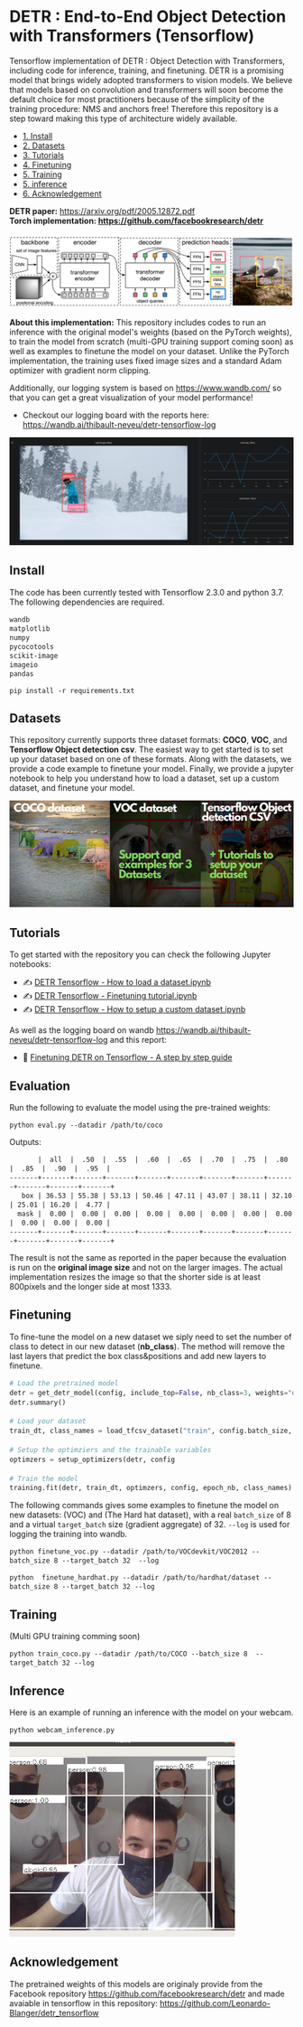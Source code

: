 # DETR : End-to-End Object Detection with Transformers (Tensorflow)

Tensorflow implementation of DETR : Object Detection with Transformers, including code for inference, training, and finetuning. DETR is a promising model that brings widely adopted transformers to vision models. We believe that models based on convolution and transformers will soon become the default choice for most practitioners because of the simplicity of the training procedure: NMS and anchors free! Therefore this repository is a step toward making this type of architecture widely available. 

* [1. Install](#install)
* [2. Datasets](#datasets)
* [3. Tutorials](#tutorials)
* [4. Finetuning](#finetuning)
* [5. Training](#training)
* [5. inference](#inference)
* [6. Acknowledgement](#acknowledgement)


<b>DETR paper:</b> https://arxiv.org/pdf/2005.12872.pdf <br>
<b>Torch implementation: https://github.com/facebookresearch/detr</b>

<img src="images/detr-figure.png"></img>

<b>About this implementation:</b> This repository includes codes to run an inference with the original model's weights (based on the PyTorch weights), to train the model from scratch (multi-GPU training support coming soon) as well as examples to finetune the model on your dataset. Unlike the PyTorch implementation, the training uses fixed image sizes and a standard Adam optimizer with gradient norm clipping.

Additionally, our logging system is based on https://www.wandb.com/ so that you can get a great visualization of your model performance!

- Checkout our logging board with the reports here: https://wandb.ai/thibault-neveu/detr-tensorflow-log

<img src="images/wandb_logging.png"></img>

## Install

The code has been currently tested with Tensorflow 2.3.0 and python 3.7. The following dependencies are required.


```
wandb
matplotlib
numpy
pycocotools
scikit-image
imageio
pandas
```

```
pip install -r requirements.txt
```



## Datasets


This repository currently supports three dataset formats: **COCO**, **VOC**, and **Tensorflow Object detection csv**. The easiest way to get started is to set up your dataset based on one of these formats. Along with the datasets, we provide a code example to finetune your model.
Finally, we provide a jupyter notebook to help you understand how to load a dataset, set up a custom dataset, and finetune your model.

<img src="images/datasetsupport.png"></img>

## Tutorials

To get started with the repository you can check the following Jupyter notebooks:

- ✍ [DETR Tensorflow - How to load a dataset.ipynb](https://github.com/Visual-Behavior/detr-tensorflow/blob/main/notebooks/How%20to%20load%20a%20dataset.ipynb)
- ✍ [DETR Tensorflow - Finetuning tutorial.ipynb](https://github.com/Visual-Behavior/detr-tensorflow/blob/main/notebooks/DETR%20Tensorflow%20-%20%20Finetuning%20tutorial.ipynb)
- ✍ [DETR Tensorflow - How to setup a custom dataset.ipynb](https://github.com/Visual-Behavior/detr-tensorflow/blob/main/notebooks/DETR%20Tensorflow%20-%20%20How%20to%20setup%20a%20custom%20dataset.ipynb)

As well as the logging board on wandb https://wandb.ai/thibault-neveu/detr-tensorflow-log and this report:

- 🚀 [Finetuning DETR on Tensorflow - A step by step guide](https://wandb.ai/thibault-neveu/detr-tensorflow-log/reports/Finetuning-DETR-on-Tensorflow-A-step-by-step-tutorial--VmlldzozOTYyNzQ)


## Evaluation

Run the following to evaluate the model using the pre-trained weights:


```
python eval.py --datadir /path/to/coco
```

Outputs:

```
       |  all  |  .50  |  .55  |  .60  |  .65  |  .70  |  .75  |  .80  |  .85  |  .90  |  .95  |
-------+-------+-------+-------+-------+-------+-------+-------+-------+-------+-------+-------+
   box | 36.53 | 55.38 | 53.13 | 50.46 | 47.11 | 43.07 | 38.11 | 32.10 | 25.01 | 16.20 |  4.77 |
  mask |  0.00 |  0.00 |  0.00 |  0.00 |  0.00 |  0.00 |  0.00 |  0.00 |  0.00 |  0.00 |  0.00 |
-------+-------+-------+-------+-------+-------+-------+-------+-------+-------+-------+-------+

```

The result is not the same as reported in the paper because the evaluation is run on the <b>original image size</b> and not on the larger images. The actual implementation resizes the image so that the shorter side is at least 800pixels and the longer side at most 1333.


## Finetuning

To fine-tune the model on a new dataset we siply need to set the number of class to detect in our new dataset (**nb_class**). The method will remove the last layers that predict the box class&positions and add new layers to finetune.

```python
# Load the pretrained model
detr = get_detr_model(config, include_top=False, nb_class=3, weights="detr", num_decoder_layers=6, num_encoder_layers=6)
detr.summary()

# Load your dataset
train_dt, class_names = load_tfcsv_dataset("train", config.batch_size, config, augmentation=True)

# Setup the optimziers and the trainable variables
optimzers = setup_optimizers(detr, config

# Train the model
training.fit(detr, train_dt, optimzers, config, epoch_nb, class_names)
```
The following commands gives some examples to finetune the model on new datasets:  (VOC) and (The Hard hat dataset), with a real ```batch_size``` of 8 and a virtual ```target_batch``` size (gradient aggregate) of 32. ```--log``` is used for logging the training into wandb. 
```
python finetune_voc.py --datadir /path/to/VOCdevkit/VOC2012 --batch_size 8 --target_batch 32  --log
```
```
python  finetune_hardhat.py --datadir /path/to/hardhat/dataset --batch_size 8 --target_batch 32 --log
```

## Training

(Multi GPU training comming soon)

```
python train_coco.py --datadir /path/to/COCO --batch_size 8  --target_batch 32 --log
```


## Inference

Here is an example of running an inference with the model on your webcam.

```
python webcam_inference.py 
```

<img src="images/webcam_detr.png" width="400"></img>


## Acknowledgement

The pretrained weights of this models are originaly provide from the Facebook repository https://github.com/facebookresearch/detr and made avaiable in tensorflow in this repository: https://github.com/Leonardo-Blanger/detr_tensorflow
